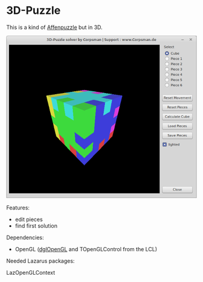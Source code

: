 # 3D-Puzzle

This is a kind of [Affenpuzzle](../Affenpuzzle) but in 3D.

![](preview.png)

Features:
- edit pieces
- find first solution

Dependencies:
- OpenGL ([dglOpenGL](https://github.com/saschawillems/dglopengl) and TOpenGLControl from the LCL)
  
Needed Lazarus packages:

LazOpenGLContext